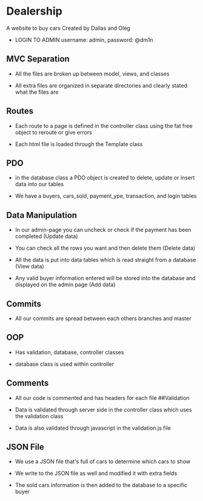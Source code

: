 # Dealership
A website to buy cars
Created by Dallas and Oleg
- LOGIN TO ADMIN username: admin, password: @dm1n

## MVC Separation
- All the files are broken up between model, views, and classes

- All extra files are organized in separate directories and 
clearly stated what the files are
## Routes
- Each route to a page is defined in the controller
class using the fat free object to reroute or give errors

- Each html file is loaded through the Template class
## PDO
- in the database class a PDO object is created to delete,
update or insert data into our tables

- We have a buyers, cars_sold, payment_ype, transaction, and login tables
## Data Manipulation
- In our admin-page you can uncheck or check if the payment has been 
completed (Update data)

- You can check all the rows you want and then delete them (Delete data)

- All the data is put into data tables which is read straight from a database (View data)

- Any valid buyer information entered will be stored into the database
and displayed on the admin page (Add data)
## Commits
- All our commits are spread between each others branches and master
## OOP
- Has validation, database, controller classes

- database class is used within controller
## Comments
- All our code is commented and has headers for each file
##Validation
- Data is validated through server side in the controller class
which uses the validation class

- Data is also validated through javascript in the validation.js file
## JSON File
- We use a JSON file that's full of cars to determine which cars to show

- We write to the JSON file as well and modified it with extra fields

- The sold cars information is then added to the database to a specific buyer
